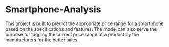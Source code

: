 # Smartphone-Analysis
This project is built to predict the appropriate price range for a smartphone based on the specifications and features. The model can also serve the purpose for tagging the correct price range of a product by the manufacturers for the better sales.
